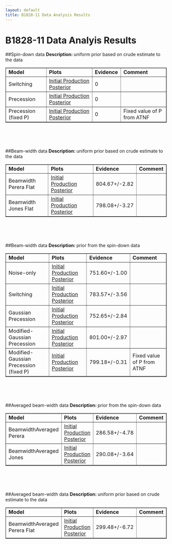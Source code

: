 ```yaml
---
layout: default
title: B1828-11 Data Analysis Results
---
```


# B1828-11 Data Analyis Results


##Spin-down data
<b> Description: </b> uniform prior based on crude estimate to the data

<table style="width:100%" border="1|0" cellpadding="4" cellspacing="0" >
  <tr>
    <td><b> Model </b></td>
    <td><b> Plots </b></td>
    <td><b> Evidence </b></td>
    <td><b> Comment </b></td>
  </tr>

  <tr>
    <td> Switching </td>
    <td>
    <a href="Spindown_Perera_nburn0.png"> Initial </a>
    <a href="Spindown_Perera_nprod.png"> Production </a>
    <a href="Spindown_Perera_PosteriorWithFit.pdf"> Posterior </a>
    </td>
    <td> 0  </td>
    <td>  </td>
  </tr>
  

  <tr>
    <td> Precession </td>
    <td>
    <a href="Spindown_Precession_nburn0.png"> Initial </a>
    <a href="Spindown_Precession_nprod.png"> Production </a>
    <a href="Spindown_Precession_PosteriorWithFit.pdf"> Posterior </a>
    </td>
    <td> 0  </td>
    <td>  </td>
  </tr>
  

  <tr>
    <td> Precession (fixed P) </td>
    <td>
    <a href="Spindown_Precession_FixedP_nburn0.png"> Initial </a>
    <a href="Spindown_Precession_FixedP_nprod.png"> Production </a>
    <a href="Spindown_Precession_FixedP_PosteriorWithFit.pdf"> Posterior </a>
    </td>
    <td> 0  </td>
    <td> Fixed value of P from ATNF </td>
  </tr>
  
</table>

<div style="height:50px;"></div>

##Beam-width data
<b> Description: </b> uniform prior based on crude estimate to the data

<table style="width:100%" border="1|0" cellpadding="4" cellspacing="0" >
  <tr>
    <td><b> Model </b></td>
    <td><b> Plots </b></td>
    <td><b> Evidence </b></td>
    <td><b> Comment </b></td>
  </tr>

  <tr>
    <td> Beamwidth Perera Flat </td>
    <td>
    <a href="Beamwidth_Perera_Flat_nburn0.png"> Initial </a>
    <a href="Beamwidth_Perera_Flat_nprod.png"> Production </a>
    <a href="Beamwidth_Perera_Flat_PosteriorWithFit.pdf"> Posterior </a>
    </td>
    <td> 804.67+/-2.82  </td>
    <td>  </td>
  </tr>
  

  <tr>
    <td> Beamwidth Jones Flat </td>
    <td>
    <a href="Beamwidth_Jones_Flat_nburn0.png"> Initial </a>
    <a href="Beamwidth_Jones_Flat_nprod.png"> Production </a>
    <a href="Beamwidth_Jones_Flat_PosteriorWithFit.pdf"> Posterior </a>
    </td>
    <td> 798.08+/-3.27  </td>
    <td>  </td>
  </tr>
  
</table>

<div style="height:50px;"></div>

##Beam-width data
<b> Description: </b> prior from the spin-down data

<table style="width:100%" border="1|0" cellpadding="4" cellspacing="0" >
  <tr>
    <td><b> Model </b></td>
    <td><b> Plots </b></td>
    <td><b> Evidence </b></td>
    <td><b> Comment </b></td>
  </tr>

  <tr>
    <td> Noise-only </td>
    <td>
    <a href="Beamwidth_Fixed_nburn0.png"> Initial </a>
    <a href="Beamwidth_Fixed_nprod.png"> Production </a>
    <a href="Beamwidth_Fixed_PosteriorWithFit.pdf"> Posterior </a>
    </td>
    <td> 751.60+/-1.00  </td>
    <td>  </td>
  </tr>
  

  <tr>
    <td> Switching </td>
    <td>
    <a href="Beamwidth_Perera_nburn0.png"> Initial </a>
    <a href="Beamwidth_Perera_nprod.png"> Production </a>
    <a href="Beamwidth_Perera_PosteriorWithFit.pdf"> Posterior </a>
    </td>
    <td> 783.57+/-3.56  </td>
    <td>  </td>
  </tr>
  

  <tr>
    <td> Gaussian Precession </td>
    <td>
    <a href="Beamwidth_Gaussian_nburn0.png"> Initial </a>
    <a href="Beamwidth_Gaussian_nprod.png"> Production </a>
    <a href="Beamwidth_Gaussian_PosteriorWithFit.pdf"> Posterior </a>
    </td>
    <td> 752.65+/-2.84  </td>
    <td>  </td>
  </tr>
  

  <tr>
    <td> Modified-Gaussian Precession </td>
    <td>
    <a href="Beamwidth_Jones_nburn0.png"> Initial </a>
    <a href="Beamwidth_Jones_nprod.png"> Production </a>
    <a href="Beamwidth_Jones_PosteriorWithFit.pdf"> Posterior </a>
    </td>
    <td> 801.00+/-2.97  </td>
    <td>  </td>
  </tr>
  

  <tr>
    <td> Modified-Gaussian Precession (fixed P) </td>
    <td>
    <a href="Beamwidth_Jones_FixedP_nburn0.png"> Initial </a>
    <a href="Beamwidth_Jones_FixedP_nprod.png"> Production </a>
    <a href="Beamwidth_Jones_FixedP_PosteriorWithFit.pdf"> Posterior </a>
    </td>
    <td> 799.18+/-0.31  </td>
    <td> Fixed value of P from ATNF </td>
  </tr>
  
</table>

<div style="height:50px;"></div>

##Averaged beam-width data
<b> Description: </b> prior from the spin-down data

<table style="width:100%" border="1|0" cellpadding="4" cellspacing="0" >
  <tr>
    <td><b> Model </b></td>
    <td><b> Plots </b></td>
    <td><b> Evidence </b></td>
    <td><b> Comment </b></td>
  </tr>

  <tr>
    <td> BeamwidthAveraged Perera </td>
    <td>
    <a href="BeamwidthAveraged_Perera_nburn0.png"> Initial </a>
    <a href="BeamwidthAveraged_Perera_nprod.png"> Production </a>
    <a href="BeamwidthAveraged_Perera_PosteriorWithFit.pdf"> Posterior </a>
    </td>
    <td> 286.58+/-4.78  </td>
    <td>  </td>
  </tr>
  

  <tr>
    <td> BeamwidthAveraged Jones </td>
    <td>
    <a href="BeamwidthAveraged_Jones_nburn0.png"> Initial </a>
    <a href="BeamwidthAveraged_Jones_nprod.png"> Production </a>
    <a href="BeamwidthAveraged_Jones_PosteriorWithFit.pdf"> Posterior </a>
    </td>
    <td> 290.08+/-3.64  </td>
    <td>  </td>
  </tr>
  
</table>

<div style="height:50px;"></div>

##Averaged beam-width data
<b> Description: </b> uniform prior based on crude estimate to the data

<table style="width:100%" border="1|0" cellpadding="4" cellspacing="0" >
  <tr>
    <td><b> Model </b></td>
    <td><b> Plots </b></td>
    <td><b> Evidence </b></td>
    <td><b> Comment </b></td>
  </tr>

  <tr>
    <td> BeamwidthAveraged Perera Flat </td>
    <td>
    <a href="BeamwidthAveraged_Perera_Flat_nburn0.png"> Initial </a>
    <a href="BeamwidthAveraged_Perera_Flat_nprod.png"> Production </a>
    <a href="BeamwidthAveraged_Perera_Flat_PosteriorWithFit.pdf"> Posterior </a>
    </td>
    <td> 299.48+/-6.72  </td>
    <td>  </td>
  </tr>
  
</table>

<div style="height:50px;"></div>
&nbsp;